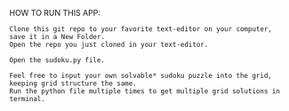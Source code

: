 HOW TO RUN THIS APP:

    Clone this git repo to your favorite text-editor on your computer, save it in a New Folder.
    Open the repo you just cloned in your text-editor.

    Open the sudoku.py file.

    Feel free to input your own solvable* sudoku puzzle into the grid, keeping grid structure the same.
    Run the python file multiple times to get multiple grid solutions in terminal.
